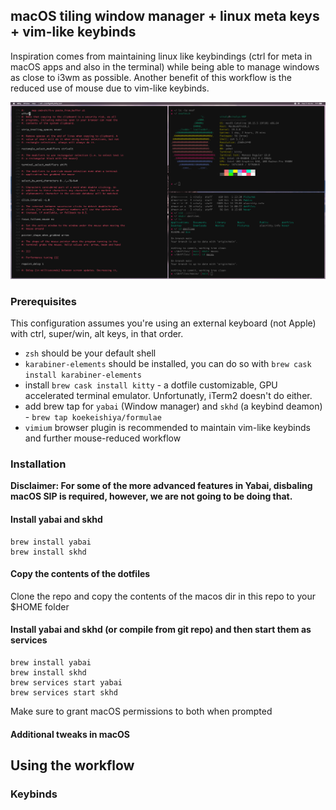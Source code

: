 ## macOS tiling window manager + linux meta keys + vim-like keybinds

Inspiration comes from maintaining linux like keybindings (ctrl for meta in macOS apps and also in the terminal) while being able to manage windows as close to i3wm as possible. Another benefit of this workflow is the reduced use of mouse due to vim-like keybinds.  

<p align="center">
  <img src="https://raw.githubusercontent.com/vitaliko/dotfiles/main/macos/screenshots/scrot.png" alt="Yabai Window Manager">
</p>

### Prerequisites

This configuration assumes you're using an external keyboard (not Apple) with ctrl, super/win, alt keys, in that order. 

* `zsh` should be your default shell
* `karabiner-elements` should be installed, you can do so with `brew cask install karabiner-elements`
* install `brew cask install kitty` - a dotfile customizable, GPU accelerated terminal emulator. Unfortunatly, iTerm2 doesn't do either. 
* add brew tap for `yabai` (Window manager) and `skhd` (a keybind deamon) - `brew tap koekeishiya/formulae`
* `vimium` browser plugin is recommended to maintain vim-like keybinds and further mouse-reduced workflow

### Installation

__Disclaimer: For some of the more advanced features in Yabai, disbaling macOS SIP is required, however, we are not going to be doing that.__

#### Install yabai and skhd

```shell
brew install yabai
brew install skhd
```

#### Copy the contents of the dotfiles

Clone the repo and copy the contents of the macos dir in this repo to your $HOME folder

#### Install yabai and skhd (or compile from git repo) and then start them as services 

```shell
brew install yabai
brew install skhd
brew services start yabai
brew services start skhd
```

Make sure to grant macOS permissions to both when prompted

#### Additional tweaks in macOS


## Using the workflow

### Keybinds



